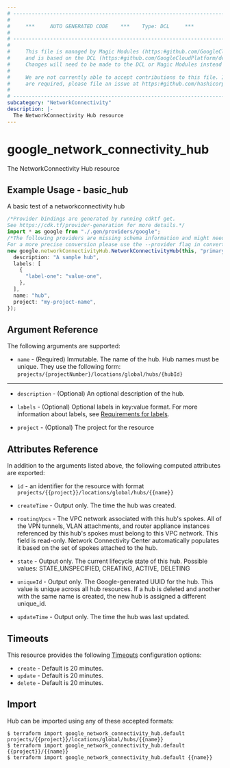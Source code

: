 ```yaml
---
# ----------------------------------------------------------------------------
#
#     ***     AUTO GENERATED CODE    ***    Type: DCL     ***
#
# ----------------------------------------------------------------------------
#
#     This file is managed by Magic Modules (https:#github.com/GoogleCloudPlatform/magic-modules)
#     and is based on the DCL (https:#github.com/GoogleCloudPlatform/declarative-resource-client-library).
#     Changes will need to be made to the DCL or Magic Modules instead of here.
#
#     We are not currently able to accept contributions to this file. If changes
#     are required, please file an issue at https:#github.com/hashicorp/terraform-provider-google/issues/new/choose
#
# ----------------------------------------------------------------------------
subcategory: "NetworkConnectivity"
description: |-
  The NetworkConnectivity Hub resource
---
```


# google\_network\_connectivity\_hub

The NetworkConnectivity Hub resource

## Example Usage - basic\_hub

A basic test of a networkconnectivity hub

```typescript
/*Provider bindings are generated by running cdktf get.
See https://cdk.tf/provider-generation for more details.*/
import * as google from "./.gen/providers/google";
/*The following providers are missing schema information and might need manual adjustments to synthesize correctly: google.
For a more precise conversion please use the --provider flag in convert.*/
new google.networkConnectivityHub.NetworkConnectivityHub(this, "primary", {
  description: "A sample hub",
  labels: [
    {
      "label-one": "value-one",
    },
  ],
  name: "hub",
  project: "my-project-name",
});

```

## Argument Reference

The following arguments are supported:

* `name` -
  (Required)
  Immutable. The name of the hub. Hub names must be unique. They use the following form: `projects/{projectNumber}/locations/global/hubs/{hubId}`

***

*   `description` -
    (Optional)
    An optional description of the hub.

*   `labels` -
    (Optional)
    Optional labels in key:value format. For more information about labels, see [Requirements for labels](https://cloud.google.com/resource-manager/docs/creating-managing-labels#requirements).

*   `project` -
    (Optional)
    The project for the resource

## Attributes Reference

In addition to the arguments listed above, the following computed attributes are exported:

*   `id` - an identifier for the resource with format `projects/{{project}}/locations/global/hubs/{{name}}`

*   `createTime` -
    Output only. The time the hub was created.

*   `routingVpcs` -
    The VPC network associated with this hub's spokes. All of the VPN tunnels, VLAN attachments, and router appliance instances referenced by this hub's spokes must belong to this VPC network. This field is read-only. Network Connectivity Center automatically populates it based on the set of spokes attached to the hub.

*   `state` -
    Output only. The current lifecycle state of this hub. Possible values: STATE\_UNSPECIFIED, CREATING, ACTIVE, DELETING

*   `uniqueId` -
    Output only. The Google-generated UUID for the hub. This value is unique across all hub resources. If a hub is deleted and another with the same name is created, the new hub is assigned a different unique\_id.

*   `updateTime` -
    Output only. The time the hub was last updated.

## Timeouts

This resource provides the following
[Timeouts](https://developer.hashicorp.com/terraform/plugin/sdkv2/resources/retries-and-customizable-timeouts) configuration options:

* `create` - Default is 20 minutes.
* `update` - Default is 20 minutes.
* `delete` - Default is 20 minutes.

## Import

Hub can be imported using any of these accepted formats:

```console
$ terraform import google_network_connectivity_hub.default projects/{{project}}/locations/global/hubs/{{name}}
$ terraform import google_network_connectivity_hub.default {{project}}/{{name}}
$ terraform import google_network_connectivity_hub.default {{name}}
```
